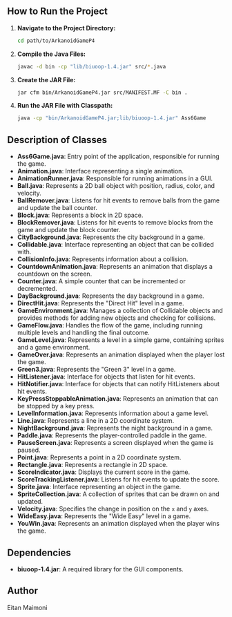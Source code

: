## How to Run the Project

1. **Navigate to the Project Directory:**
    ```bash
    cd path/to/ArkanoidGameP4
    ```

2. **Compile the Java Files:**
    ```bash
    javac -d bin -cp "lib/biuoop-1.4.jar" src/*.java
    ```

3. **Create the JAR File:**
    ```bash
    jar cfm bin/ArkanoidGameP4.jar src/MANIFEST.MF -C bin .
    ```

4. **Run the JAR File with Classpath:**
    ```bash
    java -cp "bin/ArkanoidGameP4.jar;lib/biuoop-1.4.jar" Ass6Game
    ```

## Description of Classes

- **Ass6Game.java**: Entry point of the application, responsible for running the game.
- **Animation.java**: Interface representing a single animation.
- **AnimationRunner.java**: Responsible for running animations in a GUI.
- **Ball.java**: Represents a 2D ball object with position, radius, color, and velocity.
- **BallRemover.java**: Listens for hit events to remove balls from the game and update the ball counter.
- **Block.java**: Represents a block in 2D space.
- **BlockRemover.java**: Listens for hit events to remove blocks from the game and update the block counter.
- **CityBackground.java**: Represents the city background in a game.
- **Collidable.java**: Interface representing an object that can be collided with.
- **CollisionInfo.java**: Represents information about a collision.
- **CountdownAnimation.java**: Represents an animation that displays a countdown on the screen.
- **Counter.java**: A simple counter that can be incremented or decremented.
- **DayBackground.java**: Represents the day background in a game.
- **DirectHit.java**: Represents the "Direct Hit" level in a game.
- **GameEnvironment.java**: Manages a collection of Collidable objects and provides methods for adding new objects and checking for collisions.
- **GameFlow.java**: Handles the flow of the game, including running multiple levels and handling the final outcome.
- **GameLevel.java**: Represents a level in a simple game, containing sprites and a game environment.
- **GameOver.java**: Represents an animation displayed when the player lost the game.
- **Green3.java**: Represents the "Green 3" level in a game.
- **HitListener.java**: Interface for objects that listen for hit events.
- **HitNotifier.java**: Interface for objects that can notify HitListeners about hit events.
- **KeyPressStoppableAnimation.java**: Represents an animation that can be stopped by a key press.
- **LevelInformation.java**: Represents information about a game level.
- **Line.java**: Represents a line in a 2D coordinate system.
- **NightBackground.java**: Represents the night background in a game.
- **Paddle.java**: Represents the player-controlled paddle in the game.
- **PauseScreen.java**: Represents a screen displayed when the game is paused.
- **Point.java**: Represents a point in a 2D coordinate system.
- **Rectangle.java**: Represents a rectangle in 2D space.
- **ScoreIndicator.java**: Displays the current score in the game.
- **ScoreTrackingListener.java**: Listens for hit events to update the score.
- **Sprite.java**: Interface representing an object in the game.
- **SpriteCollection.java**: A collection of sprites that can be drawn on and updated.
- **Velocity.java**: Specifies the change in position on the `x` and `y` axes.
- **WideEasy.java**: Represents the "Wide Easy" level in a game.
- **YouWin.java**: Represents an animation displayed when the player wins the game.

## Dependencies

- **biuoop-1.4.jar**: A required library for the GUI components.

## Author

Eitan Maimoni